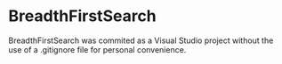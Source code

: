 # BreadthFirstSearch

BreadthFirstSearch was commited as a Visual Studio project without the use of a .gitignore file for personal convenience.